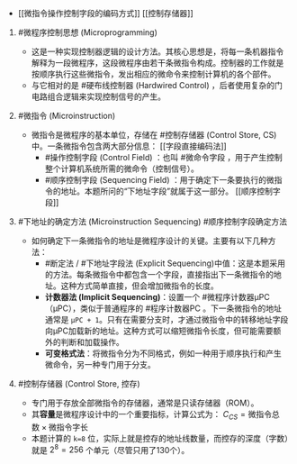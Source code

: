 
- [[微指令操作控制字段的编码方式]]   [[控制存储器]] 
1. #微程序控制思想 (Microprogramming) 
    *   这是一种实现控制器逻辑的设计方法。其核心思想是，将每一条机器指令解释为一段微程序，这段微程序由若干条微指令构成。控制器的工作就是按顺序执行这些微指令，发出相应的微命令来控制计算机的各个部件。
    *   与它相对的是 #硬布线控制器 (Hardwired Control) ，后者使用复杂的门电路组合逻辑来实现控制信号的产生。

2.  #微指令 (Microinstruction)
    *   微指令是微程序的基本单位，存储在 #控制存储器 (Control Store, CS)  中。一条微指令包含两大部分信息：  [[字段直接编码法]] 
        *   #操作控制字段 (Control Field) ：也叫 #微命令字段 ，用于产生控制整个计算机系统所需的微命令（控制信号）。
        *   #顺序控制字段 (Sequencing Field) ：用于确定下一条要执行的微指令的地址。本题所问的“下地址字段”就属于这一部分。  [[顺序控制字段]] 

3.  #下地址的确定方法 (Microinstruction Sequencing)  #顺序控制字段确定方法 
    *   如何确定下一条微指令的地址是微程序设计的关键。主要有以下几种方法：
        *   #断定法 /  #下地址字段法 (Explicit Sequencing)中值：这是本题采用的方法。每条微指令中都包含一个字段，直接指出下一条微指令的地址。这种方式简单直接，但会增加微指令的长度。
        *   **计数器法 (Implicit Sequencing)**：设置一个 #微程序计数器μPC （μPC），类似于普通程序的 #程序计数器PC  。下一条微指令的地址通常是 `μPC + 1`。只有在需要分支时，才通过微指令中的转移地址字段向μPC加载新的地址。这种方式可以缩短微指令长度，但可能需要额外的判断和加载操作。
        *   **可变格式法**：将微指令分为不同格式，例如一种用于顺序执行和产生微命令，另一种专门用于分支。

4.  #控制存储器 (Control Store, 控存)
    *   专门用于存放全部微指令的存储器，通常是只读存储器（ROM）。
    *   其**容量**是微程序设计中的一个重要指标，计算公式为：
        $C_{CS} = \text{微指令总数} \times \text{微指令字长}$
    *   本题计算的 `k=8` 位，实际上就是控存的地址线数量，而控存的深度（字数）就是 $2^8 = 256$ 个单元（尽管只用了130个）。
